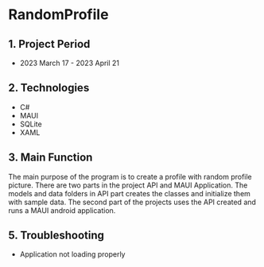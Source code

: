 # RandomProfile
## 1. Project Period
- 2023 March 17 - 2023 April 21

## 2. Technologies
- C#
- MAUI
- SQLite
- XAML
     
## 3. Main Function
The main purpose of the program is to create a profile with random profile picture.
There are two parts in the project API and MAUI Application. The models and data folders in API part creates the classes and initialize them with sample data. 
The second part of the projects uses the API created and runs a MAUI android application.
   
## 5. Troubleshooting
- Application not loading properly

